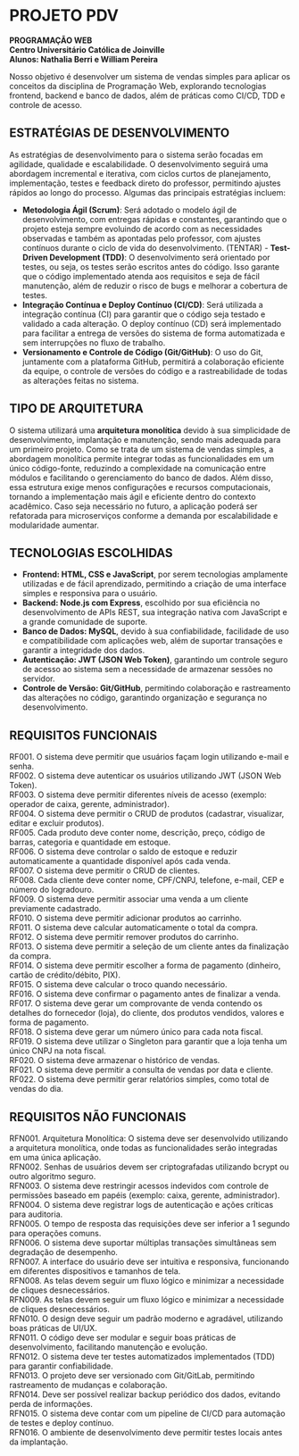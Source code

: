 # PROJETO PDV  
**PROGRAMAÇÃO WEB**  
**Centro Universitário Católica de Joinville**  
**Alunos: Nathalia Berri e William Pereira**  

Nosso objetivo é desenvolver um sistema de vendas simples para aplicar os conceitos da disciplina de Programação Web, explorando tecnologias frontend, backend e banco de dados, além de práticas como CI/CD, TDD e controle de acesso.

## ESTRATÉGIAS DE DESENVOLVIMENTO
As estratégias de desenvolvimento para o sistema serão focadas em agilidade, qualidade e escalabilidade. O desenvolvimento seguirá uma abordagem incremental e iterativa, com ciclos curtos de planejamento, implementação, testes e feedback direto do professor, permitindo ajustes rápidos ao longo do processo. Algumas das principais estratégias incluem:
- **Metodologia Ágil (Scrum)**: Será adotado o modelo ágil de desenvolvimento, com entregas rápidas e constantes, garantindo que o projeto esteja sempre evoluindo de acordo com as necessidades observadas e também as apontadas pelo professor, com ajustes contínuos durante o ciclo de vida do desenvolvimento.
(TENTAR) - **Test-Driven Development (TDD)**: O desenvolvimento será orientado por testes, ou seja, os testes serão escritos antes do código. Isso garante que o código implementado atenda aos requisitos e seja de fácil manutenção, além de reduzir o risco de bugs e melhorar a cobertura de testes.
- **Integração Contínua e Deploy Contínuo (CI/CD)**: Será utilizada a integração contínua (CI) para garantir que o código seja testado e validado a cada alteração. O deploy contínuo (CD) será implementado para facilitar a entrega de versões do sistema de forma automatizada e sem interrupções no fluxo de trabalho.
- **Versionamento e Controle de Código (Git/GitHub)**: O uso do Git, juntamente com a plataforma GitHub, permitirá a colaboração eficiente da equipe, o controle de versões do código e a rastreabilidade de todas as alterações feitas no sistema.

## TIPO DE ARQUITETURA
O sistema utilizará uma **arquitetura monolítica** devido à sua simplicidade de desenvolvimento, implantação e manutenção, sendo mais adequada para um primeiro projeto. Como se trata de um sistema de vendas simples, a abordagem monolítica permite integrar todas as funcionalidades em um único código-fonte, reduzindo a complexidade na comunicação entre módulos e facilitando o gerenciamento do banco de dados. Além disso, essa estrutura exige menos configurações e recursos computacionais, tornando a implementação mais ágil e eficiente dentro do contexto acadêmico. Caso seja necessário no futuro, a aplicação poderá ser refatorada para microserviços conforme a demanda por escalabilidade e modularidade aumentar.

## TECNOLOGIAS ESCOLHIDAS
- **Frontend: HTML, CSS e JavaScript**, por serem tecnologias amplamente utilizadas e de fácil aprendizado, permitindo a criação de uma interface simples e responsiva para o usuário.
- **Backend: Node.js com Express**, escolhido por sua eficiência no desenvolvimento de APIs REST, sua integração nativa com JavaScript e a grande comunidade de suporte.
- **Banco de Dados: MySQL**, devido à sua confiabilidade, facilidade de uso e compatibilidade com aplicações web, além de suportar transações e garantir a integridade dos dados.
- **Autenticação: JWT (JSON Web Token)**, garantindo um controle seguro de acesso ao sistema sem a necessidade de armazenar sessões no servidor.
- **Controle de Versão: Git/GitHub**, permitindo colaboração e rastreamento das alterações no código, garantindo organização e segurança no desenvolvimento.

## REQUISITOS FUNCIONAIS
RF001. O sistema deve permitir que usuários façam login utilizando e-mail e senha.  
RF002. O sistema deve autenticar os usuários utilizando JWT (JSON Web Token).  
RF003. O sistema deve permitir diferentes níveis de acesso (exemplo: operador de caixa, gerente, administrador).  
RF004. O sistema deve permitir o CRUD de produtos (cadastrar, visualizar, editar e excluir produtos).  
RF005. Cada produto deve conter nome, descrição, preço, código de barras, categoria e quantidade em estoque.  
RF006. O sistema deve controlar o saldo de estoque e reduzir automaticamente a quantidade disponível após cada venda.  
RF007. O sistema deve permitir o CRUD de clientes.  
RF008. Cada cliente deve conter nome, CPF/CNPJ, telefone, e-mail, CEP e número do logradouro.  
RF009. O sistema deve permitir associar uma venda a um cliente previamente cadastrado.  
RF010. O sistema deve permitir adicionar produtos ao carrinho.  
RF011. O sistema deve calcular automaticamente o total da compra.  
RF012. O sistema deve permitir remover produtos do carrinho.  
RF013. O sistema deve permitir a seleção de um cliente antes da finalização da compra.  
RF014. O sistema deve permitir escolher a forma de pagamento (dinheiro, cartão de crédito/débito, PIX).  
RF015. O sistema deve calcular o troco quando necessário.  
RF016. O sistema deve confirmar o pagamento antes de finalizar a venda.  
RF017. O sistema deve gerar um comprovante de venda contendo os detalhes do fornecedor (loja), do cliente,  dos produtos vendidos, valores e forma de pagamento.  
RF018. O sistema deve gerar um número único para cada nota fiscal.  
RF019. O sistema deve utilizar o Singleton para garantir que a loja tenha um único CNPJ na nota fiscal.  
RF020. O sistema deve armazenar o histórico de vendas.  
RF021. O sistema deve permitir a consulta de vendas por data e cliente.  
RF022. O sistema deve permitir gerar relatórios simples, como total de vendas do dia.  

## REQUISITOS NÃO FUNCIONAIS
RFN001. Arquitetura Monolítica: O sistema deve ser desenvolvido utilizando a arquitetura monolítica, onde todas as funcionalidades serão integradas em uma única aplicação.  
RFN002. Senhas de usuários devem ser criptografadas utilizando bcrypt ou outro algoritmo seguro.  
RFN003. O sistema deve restringir acessos indevidos com controle de permissões baseado em papéis (exemplo: caixa, gerente, administrador).  
RFN004. O sistema deve registrar logs de autenticação e ações críticas para auditoria.  
RFN005. O tempo de resposta das requisições deve ser inferior a 1 segundo para operações comuns.  
RFN006. O sistema deve suportar múltiplas transações simultâneas sem degradação de desempenho.  
RFN007. A interface do usuário deve ser intuitiva e responsiva, funcionando em diferentes dispositivos e tamanhos de tela.  
RFN008. As telas devem seguir um fluxo lógico e minimizar a necessidade de cliques desnecessários.  
RFN009. As telas devem seguir um fluxo lógico e minimizar a necessidade de cliques desnecessários.  
RFN010. O design deve seguir um padrão moderno e agradável, utilizando boas práticas de UI/UX.  
RFN011. O código deve ser modular e seguir boas práticas de desenvolvimento, facilitando manutenção e evolução.  
RFN012. O sistema deve ter testes automatizados implementados (TDD) para garantir confiabilidade.  
RFN013. O projeto deve ser versionado com Git/GitLab, permitindo rastreamento de mudanças e colaboração.  
RFN014. Deve ser possível realizar backup periódico dos dados, evitando perda de informações.  
RFN015. O sistema deve contar com um pipeline de CI/CD para automação de testes e deploy contínuo.  
RFN016. O ambiente de desenvolvimento deve permitir testes locais antes da implantação.  
